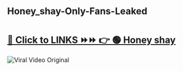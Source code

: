 
 ## Honey_shay-Only-Fans-Leaked

# <h2><a href="https://clipsfans.com/Honey_shay&ref=git">🔗 Click to LINKS ⏩⏩ 👉 🟢 Honey shay </a></h2>

<a href="https://clipsfans.com/Honey_shay&ref=git" rel="nofollow" data-target="animated-image.originalLink"><img src="https://i.ibb.co.com/xMMVF88/686577567.gif" alt="Viral Video Original" style="max-width: 100%; display: inline-block;" data-target="animated-image.originalImage"></a>
